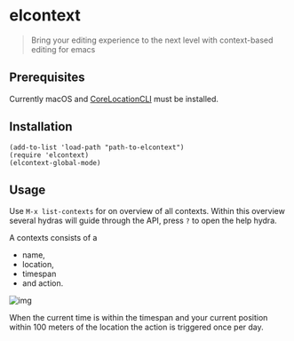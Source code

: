 # elcontext

> Bring your editing experience to the next level with context-based editing for emacs


## Prerequisites

Currently macOS and [CoreLocationCLI](https://github.com/fulldecent/corelocationcli) must be installed.


## Installation

```emacs-lisp
(add-to-list 'load-path "path-to-elcontext")
(require 'elcontext)
(elcontext-global-mode)
```


## Usage

Use `M-x list-contexts` for on overview of all contexts. Within this overview several hydras will guide through the API, press `?` to open the help hydra.

A contexts consists of a

-   name,
-   location,
-   timespan
-   and action.

![img](https://github.com/rollacaster/elcontext/blob/master/screenshot.png)

When the current time is within the timespan and your current position within 100 meters of the location the action is triggered once per day.
